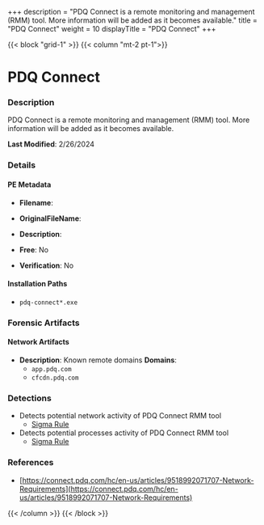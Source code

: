 +++
description = "PDQ Connect is a remote monitoring and management (RMM) tool. More information will be added as it becomes available."
title = "PDQ Connect"
weight = 10
displayTitle = "PDQ Connect"
+++


{{< block "grid-1" >}}
{{< column "mt-2 pt-1">}}

# PDQ Connect


### Description

PDQ Connect is a remote monitoring and management (RMM) tool. More information will be added as it becomes available.



**Last Modified**: 2/26/2024

### Details


#### PE Metadata
- **Filename**: 
- **OriginalFileName**: 
- **Description**: 


- **Free**: No

- **Verification**: No




#### Installation Paths
- `pdq-connect*.exe`

### Forensic Artifacts




#### Network Artifacts
- **Description**: Known remote domains  **Domains**:
    - `app.pdq.com`
    - `cfcdn.pdq.com`


### Detections
- Detects potential network activity of PDQ Connect RMM tool
  - [Sigma Rule](https://github.com/magicsword-io/LOLRMM/blob/main/detections/sigma/pdq_connect_network_sigma.yml)
- Detects potential processes activity of PDQ Connect RMM tool
  - [Sigma Rule](https://github.com/magicsword-io/LOLRMM/blob/main/detections/sigma/pdq_connect_processes_sigma.yml)

### References
- [https://connect.pdq.com/hc/en-us/articles/9518992071707-Network-Requirements](https://connect.pdq.com/hc/en-us/articles/9518992071707-Network-Requirements)



{{< /column >}}
{{< /block >}}
